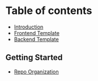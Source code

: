 # Table of contents

* [Introduction](README.md)
* [Frontend Template](frontend.md)
* [Backend Template](backend.md)

## Getting Started

* [Repo Organization](getting-started/untitled.md)

